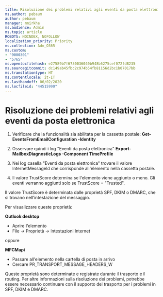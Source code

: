 ```yaml
---
title: Risoluzione dei problemi relativi agli eventi da posta elettronica
ms.author: pebaum
author: pebaum
manager: mnirkhe
ms.audience: Admin
ms.topic: article
ROBOTS: NOINDEX, NOFOLLOW
localization_priority: Priority
ms.collection: Adm_O365
ms.custom:
- "9000301"
- "5765"
ms.openlocfilehash: e27589b7f6730036040b948b6275cef072fd8235
ms.sourcegitcommit: dc149ab45fbc2c974b54fb81156d2bc1b07017bb
ms.translationtype: HT
ms.contentlocale: it-IT
ms.lasthandoff: 06/02/2020
ms.locfileid: "44515990"
---
```

# <a name="troubleshooting-events-from-email"></a>Risoluzione dei problemi relativi agli eventi da posta elettronica

1. Verificare che la funzionalità sia abilitata per la cassetta postale: **Get-EventsFromEmailConfiguration -Identity <mailbox>**

2. Osservare quindi i log "Eventi da posta elettronica" **Export-MailboxDiagnosticLogs <mailbox> -Component TimeProfile**

3. Nei log casella "Eventi da posta elettronica" trovare il valore InternetMessageId che corrisponde all'elemento nella cassetta postale.  

4. Il valore TrustScore determina se l'elemento viene aggiunto o meno. Gli eventi verranno aggiunti solo se TrustScore = "Trusted".

Il valore TrustScore è determinata dalle proprietà SPF, DKIM o DMARC, che si trovano nell'intestazione del messaggio.

Per visualizzare queste proprietà:

**Outlook desktop**

- Aprire l'elemento
- File -> Proprietà -> Intestazioni Internet

oppure

**MFCMapi**

- Passare all'elemento nella cartella di posta in arrivo
- Cercare PR_TRANSPORT_MESSAGE_HEADERS_W

Queste proprietà sono determinate e registrate durante il trasporto e il routing. Per altre informazioni sulla risoluzione dei problemi, potrebbe essere necessario continuare con il supporto del trasporto per i problemi in SPF, DKIM e DMARC.